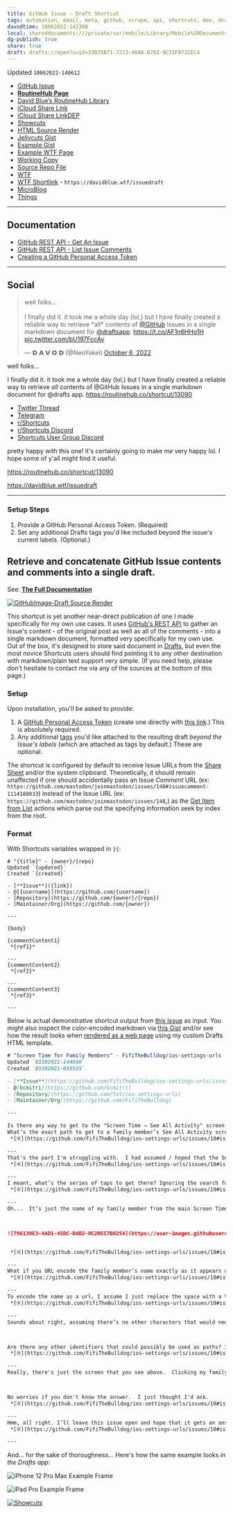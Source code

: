 ```yaml
---
title: GitHub Issue ⇨ Draft Shortcut
tags: automation, email, meta, github, scrape, api, shortcuts, dev, drafts, i, documentation
davodtime: 10062022-142308
local: shareddocuments:///private/var/mobile/Library/Mobile%20Documents/iCloud~md~obsidian/Documents/OBSHIDDIAN/drafts/33B35B71-7213-4048-B782-9C31F971CEC4.md
dg-publish: true
share: true
draft: drafts://open?uuid=33B35B71-7213-4048-B782-9C31F971CEC4
---
```

Updated `10062022-140612`

- [GitHub Issue](https://github.com/extratone/i/issues/272)
- [**RoutineHub Page**](https://routinehub.co/shortcut/13090)
- [David Blue’s RoutineHub Library](drafts://open?uuid=CA94DF33-CAB9-40A0-836E-806225D5B600)
- [iCloud Share Link](https://www.icloud.com/shortcuts/fdcbfb02bd4a4e44b6735c4af8baf721)
- [iCloud Share LinkDEP](https://www.icloud.com/shortcuts/9f350a1462f8480e8de6de715c44134d)
- [Showcuts](https://showcuts.app/share/view/fdcbfb02bd4a4e44b6735c4af8baf721)
- [HTML Source Render](https://davidblue.wtf/issuedraft/source)
- [Jellycuts Gist](https://gist.github.com/extratone/b13a061aa6e82c7228e0127717b84054)
- [Example Gist](https://gist.github.com/fc3d8eb9cd91b4c5a9a36527559fffcf)
- [Example WTF Page](https://davidblue.wtf/drafts/9414E08A-6DCB-433E-B9C0-3548951A58FF.html)
- [Working Copy](working-copy://open?repo=i&path=shortcuts&mode=content)
- [Source Repo File](https://github.com/extratone/i/blob/main/shortcuts/Drafts/GitHubIssue-Draft.shortcut)
- [WTF](https://davidblue.wtf/drafts/33B35B71-7213-4048-B782-9C31F971CEC4.html)
- [WTF Shortlink](https://davidblue.wtf/issuedraft) - `https://davidblue.wtf/issuedraft`
- [MicroBlog](https://dieselgoth.micro.blog/2022/10/06/github-issue-draft.html)
- [Things](things:///show?id=78jHaim916vjkKb1RwBN8N)


---

## Documentation 

- [GitHub REST API - Get An Issue](https://docs.github.com/en/rest/issues/issues#get-an-issue)
- [GitHub REST API - List Issue Comments](https://docs.github.com/en/rest/issues/comments#list-issue-comments)
- [Creating a GitHub Personal Access Token](https://docs.github.com/en/authentication/keeping-your-account-and-data-secure/creating-a-personal-access-token)

---

## Social

<script async="" src="https://telegram.org/js/telegram-widget.js?1" data-telegram-post="extratone/12946" data-width="100%"></script>

<blockquote class="twitter-tweet"><p lang="en" dir="ltr">well folks... <br><br>I finally did it. it took me a whole day (lol,) but I have finally created a reliable way to retrieve *all* contents of <a href="https://twitter.com/github?ref_src=twsrc%5Etfw">@GitHub</a> Issues in a single markdown document for <a href="https://twitter.com/draftsapp?ref_src=twsrc%5Etfw">@draftsapp</a>. <a href="https://t.co/AF1n6HHo1H">https://t.co/AF1n6HHo1H</a> <a href="https://t.co/bU197FccAv">pic.twitter.com/bU197FccAv</a></p>&mdash; 𝗗 𝗔 𝗩 𝗢 𝗗 (@NeoYokel) <a href="https://twitter.com/NeoYokel/status/1578097230527221760?ref_src=twsrc%5Etfw">October 6, 2022</a></blockquote> <script async src="https://platform.twitter.com/widgets.js" charset="utf-8"></script>

well folks... 

I finally did it. it took me a whole day (lol,) but I have finally created a reliable way to retrieve *all* contents of @GitHub Issues in a single markdown document for @drafts app. https://routinehub.co/shortcut/13090

- [Twitter Thread](https://twitter.com/NeoYokel/status/1578097230527221760)
- [Telegram](https://t.me/extratone/12946)
- [r/Shortcuts](https://reddit.com/r/shortcuts/comments/xxdf9r/save_the_op_and_all_comments_from_a_github_issue/)
- [r/Shortcuts Discord](https://discord.com/channels/491379054331559936/491381649528061962/1027659592223707166)
- [Shortcuts User Group Discord](https://discord.com/channels/551914015131959308/551915117781188623/1027659528910680126)

pretty happy with this one! it's certainly going to make *me* very happy lol. I hope some of y'all might find it useful.

https://routinehub.co/shortcut/13090

https://davidblue.wtf/issuedraft

---

### Setup Steps

1. Provide a GitHub Personal Access Token. (Required)
2. Set any additional Drafts tags you'd like included beyond the issue's current labels. (Optional.)

## Retrieve and concatenate GitHub Issue contents and comments into a single draft.

See: [**The Full Documentation**](https://davidblue.wtf/issuedraft) 

[![GitHubImage-Draft Source Render](https://user-images.githubusercontent.com/43663476/194393714-12912a27-3f5e-4384-a2cb-3fed9754bcda.png)](https://davidblue.wtf/issuedraft/source)

This shortcut is yet another near-direct publication of one I made specifically for my own use cases. It uses [GitHub's REST API](https://docs.github.com/en/rest/issues) to gather an Issue's content - of the original post as well as all of the comments - into a single markdown document, formatted very specifically for my own use. Out of the box, it's designed to store said document in [Drafts](https://apps.apple.com/us/app/drafts/id1236254471), but even the most novice Shortcuts users should find pointing it to any other destination with markdown/plain text support very simple. (If you need help, please don't hesitate to contact me via any of the sources at the bottom of this page.)

### Setup

Upon installation, you'll be asked to provide:

1. A [GitHub Personal Access Token](https://docs.github.com/en/authentication/keeping-your-account-and-data-secure/creating-a-personal-access-token) (create one directly with [this link](https://github.com/settings/tokens/new).) This is absolutely required.
2. Any additional [tags](https://docs.getdrafts.com/docs/drafts/tagging.html) you'd like attached to the resulting draft *beyond the Issue's labels* (which are attached as tags by default.) These are optional.

The shortcut is configured by default to receive Issue URLs from the [Share Sheet](https://developer.apple.com/design/human-interface-guidelines/components/menus-and-actions/activity-views/) and/or the system clipboard. Theoretically, it should remain unaffected if one should accidentally pass an Issue *Comment* URL (ex: `https://github.com/mastodon/joinmastodon/issues/148#issuecomment-1114188033`) instead of the Issue URL (ex: `https://github.com/mastodon/joinmastodon/issues/148`,) as the [Get Item from List](https://matthewcassinelli.com/actions/get-item-from-list/) actions which parse out the specifying information seek by index from the root.

### Format

With Shortcuts variables wrapped in `}{`:

```
# "{title}" - {owner}/{repo}
Updated `{updated}`
Created `{created}`

- [**Issue**]({link})
- @[{username}](https://github.com/{username})
- [Repository](https://github.com/{owner}/{repo})
- [Maintainer/Org](https://github.com/{owner})

---

{body}

{commentContent1}
 *{ref1}*

---
{commentContent2}
 *{ref2}*

---
{commentContent3}
 *{ref3}*

---
```

Below is actual demonstrative shortcut output from [this Issue](https://github.com/FifiTheBulldog/ios-settings-urls/issues/10) as input. You might also inspect the color-encoded markdown via [this Gist](https://gist.github.com/fc3d8eb9cd91b4c5a9a36527559fffcf.js) and/or see how the result looks when [rendered as a web page](https://davidblue.wtf/drafts/9414E08A-6DCB-433E-B9C0-3548951A58FF.html) using my custom Drafts HTML template.

<script src="https://gist.github.com/fc3d8eb9cd91b4c5a9a36527559fffcf.js"></script>

```md
# "Screen Time for Family Members" - FifiTheBulldog/ios-settings-urls
Updated `03302021-144840`
Created `03302021-085525`

- [**Issue**](https://github.com/FifiTheBulldog/ios-settings-urls/issues/10)
- @[bcmitri](https://github.com/bcmitri)
- [Repository](https://github.com/txt/ios-settings-urls)
- [Maintainer/Org](https://github.com/FifiTheBulldog)

---

Is there any way to get to the "Screen Time → See All Activity" screen for family members?  I see them listed on the screen below, but haven't been able to guess a path value that works.
What’s the exact path to get to a family member’s See All Activity screen manually? I know how to get to See All Activity for my own device, but I don’t have an iCloud family that I can test with.
 *[※](https://github.com/FifiTheBulldog/ios-settings-urls/issues/10#issuecomment-810311207)‑[FifiTheBulldog](https://github.com/FifiTheBulldog)*

---
That's the part I'm struggling with.  I had assumed / hoped that the See All Activity part would be easy once I could get to the Family Member view.
 *[※](https://github.com/FifiTheBulldog/ios-settings-urls/issues/10#issuecomment-810319059)‑[bcmitri](https://github.com/bcmitri)*

---
I meant, what’s the series of taps to get there? Ignoring the search for a URL for a moment.
 *[※](https://github.com/FifiTheBulldog/ios-settings-urls/issues/10#issuecomment-810320251)‑[FifiTheBulldog](https://github.com/FifiTheBulldog)*

---
Oh...  It’s just the name of my family member from the main Screen Time view.



![796139E3-AAD1-45DC-B4D2-0C20EC7B0254](https://user-images.githubusercontent.com/53234043/113008892-d65f2100-914d-11eb-9a31-85e29ff3da4a.jpeg)


 *[※](https://github.com/FifiTheBulldog/ios-settings-urls/issues/10#issuecomment-810324148)‑[bcmitri](https://github.com/bcmitri)*

---
What if you URL encode the family member’s name exactly as it appears on screen there, and then use that as the path?
 *[※](https://github.com/FifiTheBulldog/ios-settings-urls/issues/10#issuecomment-810326062)‑[FifiTheBulldog](https://github.com/FifiTheBulldog)*

---
To encode the name as a url, I assume I just replace the space with a %20.  Is that right?  If so, I've tried that, and it just brings me to the main Screen Time view.
 *[※](https://github.com/FifiTheBulldog/ios-settings-urls/issues/10#issuecomment-810331841)‑[bcmitri](https://github.com/bcmitri)*

---
Sounds about right, assuming there’s no other characters that would need to be percent encoded.



Are there any other identifiers that could possibly be used as paths? I’m at a loss.
 *[※](https://github.com/FifiTheBulldog/ios-settings-urls/issues/10#issuecomment-810518796)‑[FifiTheBulldog](https://github.com/FifiTheBulldog)*

---
Really, there's just the screen that you see above.  Clicking my family member's name brings me to the main Screen Time view for that family member.



No worries if you don't know the answer.  I just thought I'd ask.
 *[※](https://github.com/FifiTheBulldog/ios-settings-urls/issues/10#issuecomment-810531554)‑[bcmitri](https://github.com/bcmitri)*

---
Hmm, all right. I’ll leave this issue open and hope that it gets an answer someday, since this would be a particularly useful one.
 *[※](https://github.com/FifiTheBulldog/ios-settings-urls/issues/10#issuecomment-810532584)‑[FifiTheBulldog](https://github.com/FifiTheBulldog)*

---
```

And... for the sake of thoroughness... Here's how the same example looks *in the Drafts app*:

![iPhone 12 Pro Max Example Frame](https://user-images.githubusercontent.com/43663476/194389887-949a32fc-1021-4d54-b180-d00671f4ea54.png)

![iPad Pro Example Frame](https://user-images.githubusercontent.com/43663476/194389614-52cbd6b3-2f42-4bb9-893a-4d64f537da04.png)

[![Showcuts](https://user-images.githubusercontent.com/43663476/194391434-e47c3547-5200-48f8-8114-4df0cfda63ed.png)](https://showcuts.app/share/view/fdcbfb02bd4a4e44b6735c4af8baf721)